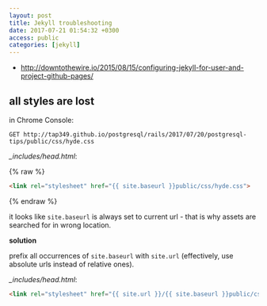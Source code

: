 ```yaml
---
layout: post
title: Jekyll troubleshooting
date: 2017-07-21 01:54:32 +0300
access: public
categories: [jekyll]
---
```


<!-- more -->

- <http://downtothewire.io/2015/08/15/configuring-jekyll-for-user-and-project-github-pages/>

## all styles are lost

in Chrome Console:

```
GET http://tap349.github.io/postgresql/rails/2017/07/20/postgresql-tips/public/css/hyde.css
```

_\_includes/head.html_:

{% raw %}
```html
<link rel="stylesheet" href="{{ site.baseurl }}public/css/hyde.css">
```
{% endraw %}

it looks like `site.baseurl` is always set to current url - that is why
assets are searched for in wrong location.

**solution**

prefix all occurrences of `site.baseurl` with `site.url`
(effectively, use absolute urls instead of relative ones).

_\_includes/head.html_:

```html
<link rel="stylesheet" href="{{ site.url }}/{{ site.baseurl }}public/css/hyde.css">
```
